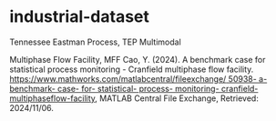 # industrial-dataset

Tennessee Eastman Process, TEP
Multimodal

Multiphase Flow Facility, MFF
Cao, Y. (2024). A benchmark case for statistical process monitoring - Cranfield multiphase flow facility. [https://www.mathworks.com/matlabcentral/fileexchange/ 50938- a- benchmark- case- for- statistical- process- monitoring- cranfield- multiphaseflow-facility](https://ww2.mathworks.cn/matlabcentral/fileexchange/50938-a-benchmark-case-for-statistical-process-monitoring-cranfield-multiphase-flow-facility), MATLAB Central File Exchange, Retrieved: 2024/11/06.
